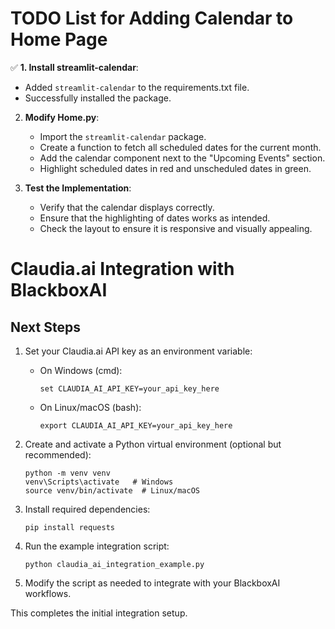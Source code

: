 # TODO List for Adding Calendar to Home Page

✅ **1. Install streamlit-calendar**:
   - Added `streamlit-calendar` to the requirements.txt file.
   - Successfully installed the package.

2. **Modify Home.py**:
   - Import the `streamlit-calendar` package.
   - Create a function to fetch all scheduled dates for the current month.
   - Add the calendar component next to the "Upcoming Events" section.
   - Highlight scheduled dates in red and unscheduled dates in green.

3. **Test the Implementation**:
   - Verify that the calendar displays correctly.
   - Ensure that the highlighting of dates works as intended.
   - Check the layout to ensure it is responsive and visually appealing.

# Claudia.ai Integration with BlackboxAI

## Next Steps

1. Set your Claudia.ai API key as an environment variable:
   - On Windows (cmd):
     ```
     set CLAUDIA_AI_API_KEY=your_api_key_here
     ```
   - On Linux/macOS (bash):
     ```
     export CLAUDIA_AI_API_KEY=your_api_key_here
     ```

2. Create and activate a Python virtual environment (optional but recommended):
   ```
   python -m venv venv
   venv\Scripts\activate   # Windows
   source venv/bin/activate  # Linux/macOS
   ```

3. Install required dependencies:
   ```
   pip install requests
   ```

4. Run the example integration script:
   ```
   python claudia_ai_integration_example.py
   ```

5. Modify the script as needed to integrate with your BlackboxAI workflows.

This completes the initial integration setup.
